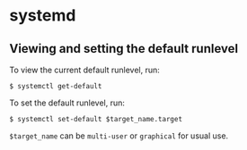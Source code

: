 # systemd

## Viewing and setting the default runlevel

To view the current default runlevel, run:

```
$ systemctl get-default
```

To set the default runlevel, run:

```
$ systemctl set-default $target_name.target
```

`$target_name` can be `multi-user` or `graphical` for usual use.
